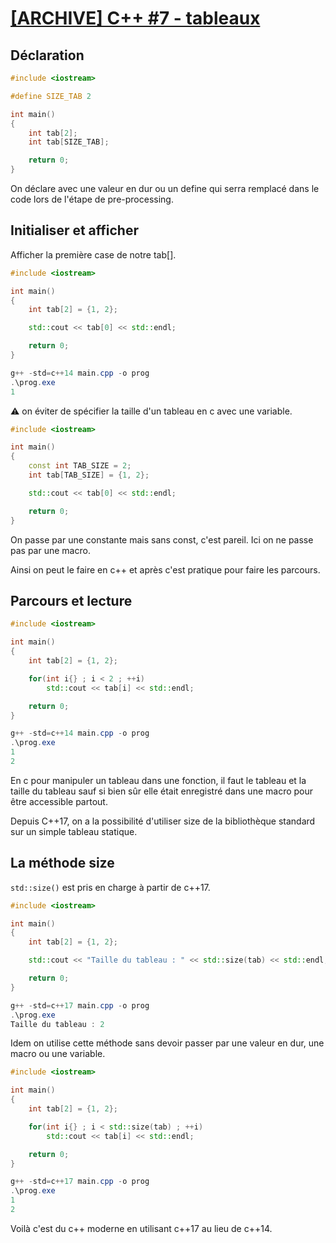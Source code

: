 # [[ARCHIVE] C++ #7 - tableaux](https://www.youtube.com/watch?v=IhRBe5pwgG4&list=PLrSOXFDHBtfG0Fb0g--43a0b47e9hrwlB&index=21)


## Déclaration
```cpp
#include <iostream>

#define SIZE_TAB 2

int main()
{
    int tab[2];
    int tab[SIZE_TAB];

    return 0;
}
```

On déclare avec une valeur en dur ou un define qui serra remplacé dans le code lors de l'étape de pre-processing.

## Initialiser et afficher

Afficher la première case de notre tab[].

```cpp
#include <iostream>

int main()
{
    int tab[2] = {1, 2};

    std::cout << tab[0] << std::endl;

    return 0;
}
```
```powershell
g++ -std=c++14 main.cpp -o prog
.\prog.exe
1
```

:warning: on éviter de spécifier la taille d'un tableau en c avec une variable.

```cpp
#include <iostream>

int main()
{
    const int TAB_SIZE = 2;
    int tab[TAB_SIZE] = {1, 2};

    std::cout << tab[0] << std::endl;

    return 0;
}
```

On passe par une constante mais sans const, c'est pareil. Ici on ne passe pas par une macro.

Ainsi on peut le faire en c++ et après c'est pratique pour faire les parcours.

## Parcours et lecture

```cpp
#include <iostream>

int main()
{
    int tab[2] = {1, 2};

    for(int i{} ; i < 2 ; ++i)
        std::cout << tab[i] << std::endl;

    return 0;
}
```
```powershell
g++ -std=c++14 main.cpp -o prog
.\prog.exe
1
2
```

En c pour manipuler un tableau dans une fonction, il faut le tableau et la taille du tableau sauf si bien sûr elle était enregistré dans une macro pour être accessible partout.

Depuis C++17, on a la possibilité d'utiliser size de la bibliothèque standard sur un simple tableau statique.

## La méthode size

`std::size()` est pris en charge à partir de c++17.

```cpp
#include <iostream>

int main()
{
    int tab[2] = {1, 2};

    std::cout << "Taille du tableau : " << std::size(tab) << std::endl;

    return 0;
}
```
```powershell
g++ -std=c++17 main.cpp -o prog
.\prog.exe
Taille du tableau : 2
```

Idem on utilise cette méthode sans devoir passer par une valeur en dur, une macro ou une variable.

```cpp
#include <iostream>

int main()
{
    int tab[2] = {1, 2};

    for(int i{} ; i < std::size(tab) ; ++i)
        std::cout << tab[i] << std::endl;

    return 0;
}
```
```powershell
g++ -std=c++17 main.cpp -o prog
.\prog.exe
1
2
```

Voilà c'est du c++ moderne en utilisant c++17 au lieu de c++14.